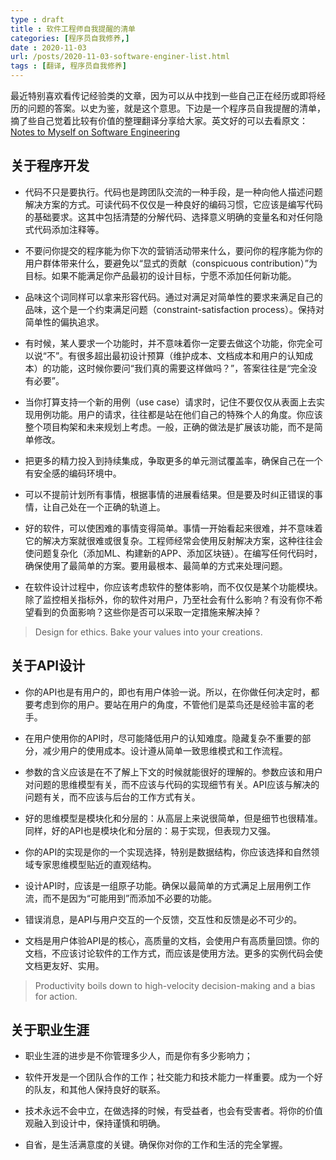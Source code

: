 ```yaml
---
type : draft
title : 软件工程师自我提醒的清单
categories: [程序员自我修养,] 
date : 2020-11-03
url: /posts/2020-11-03-software-enginer-list.html 
tags : [翻译, 程序员自我修养]
---
```


最近特别喜欢看传记经验类的文章，因为可以从中找到一些自己正在经历或即将经历的问题的答案。以史为鉴，就是这个意思。下边是一个程序员自我提醒的清单，摘了些自己觉着比较有价值的整理翻译分享给大家。英文好的可以去看原文：[Notes to Myself on Software Engineering](https://medium.com/s/story/notes-to-myself-on-software-engineering-c890f16f4e4d)


## 关于程序开发

- 代码不只是要执行。代码也是跨团队交流的一种手段，是一种向他人描述问题解决方案的方式。可读代码不仅仅是一种良好的编码习惯，它应该是编写代码的基础要求。这其中包括清楚的分解代码、选择意义明确的变量名和对任何隐式代码添加注释等。

- 不要问你提交的程序能为你下次的营销活动带来什么，要问你的程序能为你的用户群体带来什么，要避免以“显式的贡献（conspicuous contribution）”为目标。如果不能满足你产品最初的设计目标，宁愿不添加任何新功能。

- 品味这个词同样可以拿来形容代码。通过对满足对简单性的要求来满足自己的品味，这个是一个约束满足问题（constraint-satisfaction process）。保持对简单性的偏执追求。

- 有时候，某人要求一个功能时，并不意味着你一定要去做这个功能，你完全可以说“不”。有很多超出最初设计预算（维护成本、文档成本和用户的认知成本）的功能，这时候你要问“我们真的需要这样做吗？”，答案往往是“完全没有必要”。
  
- 当你打算支持一个新的用例（use case）请求时，记住不要仅仅从表面上去实现用例功能。用户的请求，往往都是站在他们自己的特殊个人的角度。你应该整个项目构架和未来规划上考虑。一般，正确的做法是扩展该功能，而不是简单修改。
  
- 把更多的精力投入到持续集成，争取更多的单元测试覆盖率，确保自己在一个有安全感的编码环境中。
  
- 可以不提前计划所有事情，根据事情的进展看结果。但是要及时纠正错误的事情，让自己处在一个正确的轨道上。

- 好的软件，可以使困难的事情变得简单。事情一开始看起来很难，并不意味着它的解决方案就很难或很复杂。工程师经常会使用反射解决方案，这种往往会使问题复杂化（添加ML、构建新的APP、添加区块链）。在编写任何代码时，确保使用了最简单的方案。要用最根本、最简单的方式来处理问题。

- 在软件设计过程中，你应该考虑软件的整体影响，而不仅仅是某个功能模块。除了监控相关指标外，你的软件对用户，乃至社会有什么影响？有没有你不希望看到的负面影响？这些你是否可以采取一定措施来解决掉？

> Design for ethics. Bake your values into your creations.


## 关于API设计

- 你的API也是有用户的，即也有用户体验一说。所以，在你做任何决定时，都要考虑到你的用户。要站在用户的角度，不管他们是菜鸟还是经验丰富的老手。

- 在用户使用你的API时，尽可能降低用户的认知难度。隐藏复杂不重要的部分，减少用户的使用成本。设计遵从简单一致思维模式和工作流程。

- 参数的含义应该是在不了解上下文的时候就能很好的理解的。参数应该和用户对问题的思维模型有关，而不应该与代码的实现细节有关。API应该与解决的问题有关，而不应该与后台的工作方式有关。

- 好的思维模型是模块化和分层的：从高层上来说很简单，但是细节也很精准。同样，好的API也是模块化和分层的：易于实现，但表现力又强。

- 你的API的实现是你的一个实现选择，特别是数据结构，你应该选择和自然领域专家思维模型贴近的直观结构。

- 设计API时，应该是一组原子功能。确保以最简单的方式满足上层用例工作流，而不是因为“可能用到”而添加不必要的功能。

- 错误消息，是API与用户交互的一个反馈，交互性和反馈是必不可少的。

- 文档是用户体验API是的核心，高质量的文档，会使用户有高质量回馈。你的文档，不应该讨论软件的工作方式，而应该是使用方法。更多的实例代码会使文档更友好、实用。

> Productivity boils down to high-velocity decision-making and a bias for action.


## 关于职业生涯

- 职业生涯的进步是不你管理多少人，而是你有多少影响力；
  
- 软件开发是一个团队合作的工作；社交能力和技术能力一样重要。成为一个好的队友，和其他人保持良好的联系。

- 技术永远不会中立，在做选择的时候，有受益者，也会有受害者。将你的价值观融入到设计中，保持谨慎和明确。

- 自省，是生活满意度的关键。确保你对你的工作和生活的完全掌握。
